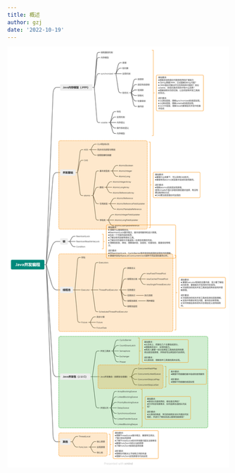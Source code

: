 ```yaml
---
title: 概述
author: gzj
date: '2022-10-19'
---
```

![并发编程](../.vuepress/public/image/concurrent/concurrent.png)
